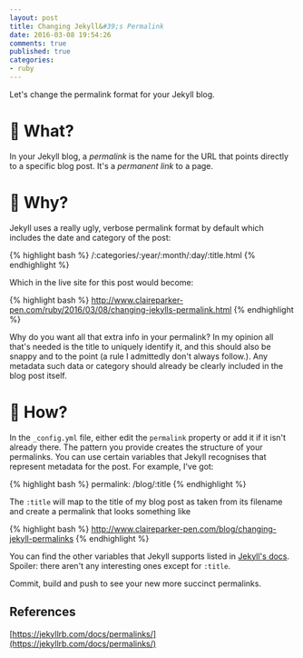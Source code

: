 ```yaml
---
layout: post
title: Changing Jekyll&#39;s Permalink
date: 2016-03-08 19:54:26
comments: true
published: true
categories:
- ruby
---
```


Let's change the permalink format for your Jekyll blog.

# :link: What?

In your Jekyll blog, a _permalink_ is the name for the URL that points directly to a specific blog post. It's a _permanent link_ to a page.

# :link: Why?

Jekyll uses a really ugly, verbose permalink format by default which includes the date and category of the post:

{% highlight bash %}
/:categories/:year/:month/:day/:title.html
{% endhighlight %}

Which in the live site for this post would become:

{% highlight bash %}
http://www.claireparker-pen.com/ruby/2016/03/08/changing-jekylls-permalink.html
{% endhighlight %}

Why do you want all that extra info in your permalink? In my opinion all that's needed is the title to uniquely identify it, and this should also be snappy and to the point (a rule I admittedly don't always follow.). Any metadata such data or category should already be clearly included in the blog post itself.

# :link: How?

In the `_config.yml` file, either edit the `permalink` property or add it if it isn't already there. The pattern you provide creates the structure of your permalinks. You can use certain variables that Jekyll recognises that represent metadata for the post. For example, I've got:

{% highlight bash %}
permalink: /blog/:title
{% endhighlight %}

The `:title` will map to the title of my blog post as taken from its filename and create a permalink that looks something like

{% highlight bash %}
http://www.claireparker-pen.com/blog/changing-jekyll-permalinks
{% endhighlight %}

You can find the other variables that Jekyll supports listed in [Jekyll's docs](https://jekyllrb.com/docs/permalinks/). Spoiler: there aren't any interesting ones except for `:title`.

Commit, build and push to see your new more succinct permalinks.

## References

[https://jekyllrb.com/docs/permalinks/](https://jekyllrb.com/docs/permalinks/)
